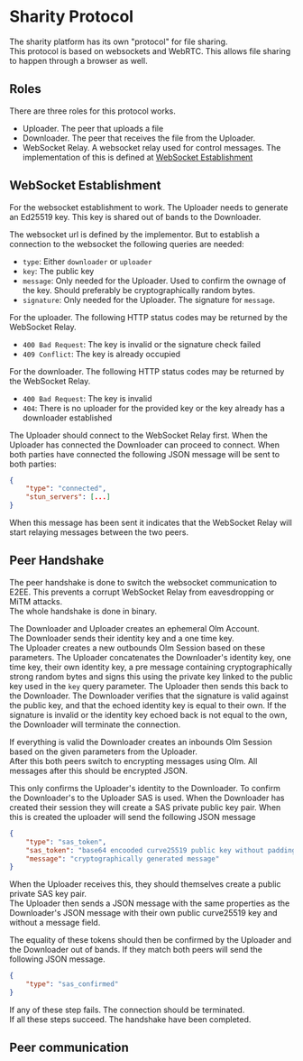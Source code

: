# Sharity Protocol
The sharity platform has its own "protocol" for file sharing.  
This protocol is based on websockets and WebRTC. 
This allows file sharing to happen through a browser as well.

## Roles
There are three roles for this protocol works.
- Uploader. The peer that uploads a file
- Downloader. The peer that receives the file from the Uploader.
- WebSocket Relay. A websocket relay used for control messages. The implementation of this is defined at [WebSocket Establishment](#websocket-establishment)

## WebSocket Establishment
For the websocket establishment to work. The Uploader needs to generate an Ed25519 key.
This key is shared out of bands to the Downloader.

The websocket url is defined by the implementor. 
But to establish a connection to the websocket the following queries are needed:
- `type`: Either `downloader` or `uploader`
- `key`: The public key
- `message`: Only needed for the Uploader. Used to confirm the ownage of the key. Should preferably be cryptographically random bytes.
- `signature`: Only needed for the Uploader. The signature for `message`.

For the uploader. The following HTTP status codes may be returned by the WebSocket Relay.
- `400 Bad Request`: The key is invalid or the signature check failed
- `409 Conflict`: The key is already occupied

For the downloader. The following HTTP status codes may be returned by the WebSocket Relay.
- `400 Bad Request`: The key is invalid
- `404`: There is no uploader for the provided key or the key already has a downloader established

The Uploader should connect to the WebSocket Relay first.
When the Uploader has connected the Downloader can proceed to connect.
When both parties have connected the following JSON message will be sent to both parties:
```json
{
    "type": "connected",
    "stun_servers": [...]
}
```
When this message has been sent it indicates that the WebSocket Relay will start relaying messages between the two peers.

## Peer Handshake
The peer handshake is done to switch the websocket communication to E2EE.
This prevents a corrupt WebSocket Relay from eavesdropping or MiTM attacks.  
The whole handshake is done in binary.

The Downloader and Uploader creates an ephemeral Olm Account.  
The Downloader sends their identity key and a one time key.  
The Uploader creates a new outbounds Olm Session based on these parameters.
The Uploader concatenates the Downloader's identity key, one time key, their own identity key,
a pre message containing cryptographically strong random bytes and signs this using the private key 
linked to the public key used in the `key` query parameter. The Uploader then sends this back to the Downloader.
The Downloader verifies that the signature is valid against the public key, and that the echoed identity key is equal to their own.
If the signature is invalid or the identity key echoed back is not equal to the own, the Downloader will terminate the connection.

If everything is valid the Downloader creates an inbounds Olm Session based on the given parameters from the Uploader.  
After this both peers switch to encrypting messages using Olm. All messages after this should be encrypted JSON.

This only confirms the Uploader's identity to the Downloader. To confirm the Downloader's to the Uploader SAS is used.
When the Downloader has created their session they will create a SAS private public key pair. 
When this is created the uploader will send the following JSON message
```json
{
    "type": "sas_token",
    "sas_token": "base64 encooded curve25519 public key without padding",
    "message": "cryptographically generated message"
}
```
When the Uploader receives this, they should themselves create a public private SAS key pair.  
The Uploader then sends a JSON message with the same properties as the Downloader's JSON message 
with their own public curve25519 key and without a message field.

The equality of these tokens should then be confirmed by the Uploader and the Downloader out of bands.
If they match both peers will send the following JSON message.
```json
{
    "type": "sas_confirmed"
}
```

If any of these step fails. The connection should be terminated.  
If all these steps succeed. The handshake have been completed.

## Peer communication

